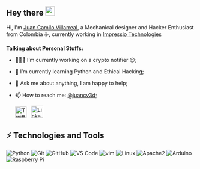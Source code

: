 
## Hey there   <img src="https://media.giphy.com/media/hvRJCLFzcasrR4ia7z/giphy.gif" width="25px">  

Hi, I'm [Juan Camilo Villarreal](https://github.com/juancv3d), a Mechanical designer and Hacker Enthusiast from Colombia ☕, currently working in [Impressio Technologies](https://www.3dimpressio.co) 

**Talking about Personal Stuffs:**

- 👨🏽‍💻 I’m currently working on a crypto notifier :wink:;
- 🌱 I’m currently learning Python and Ethical Hacking; 
- 💬 Ask me about anything, I am happy to help;
- 📫 How to reach me: [@juancv3d](https://www.instagram.com/juancv3d);

    <p align="left">
      <a href="https://twitter.com/juancv3d"><img alt="Twitter" title="Twitter" height="30" width="30" src="https://raw.githubusercontent.com/peterthehan/peterthehan/master/assets/twitter.svg"></a> &nbsp; <a href="https://www.linkedin.com/in/juan-camilo-villarreal-0a5033178/"><img alt="LinkedIn" title="LinkedIn" width="32" height="32" src="https://cdn.iconscout.com/icon/free/png-256/linkedin-189-721962.png"></a>
    </p>

## ⚡ Technologies and Tools
![Python](https://img.shields.io/badge/-Python-black?style=flat-square&logo=Python)
![Git](https://img.shields.io/badge/-Git-black?style=flat-square&logo=git)
![GitHub](https://img.shields.io/badge/-GitHub-181717?style=flat-square&logo=github)
![VS Code](https://img.shields.io/badge/-VSCode-%23007ACC?style=flat-square&logo=visual-studio-code)
![vim](https://img.shields.io/badge/-vim-019733?logo=Vim&style=for-the-badge&logoColor=white)
![Linux](https://img.shields.io/badge/Linux-black?style=flat-square&logo=linux)
![Apache2](https://img.shields.io/badge/Apache2-black?style=flat-square&logo=apache)
![Arduino](https://img.shields.io/badge/Arduino-black?style=flat-square&logo=arduino)
![Raspberry Pi](https://img.shields.io/badge/-Raspberry%20Pi-C51A4A?style=flat-square&logo=Raspberry-Pi)
